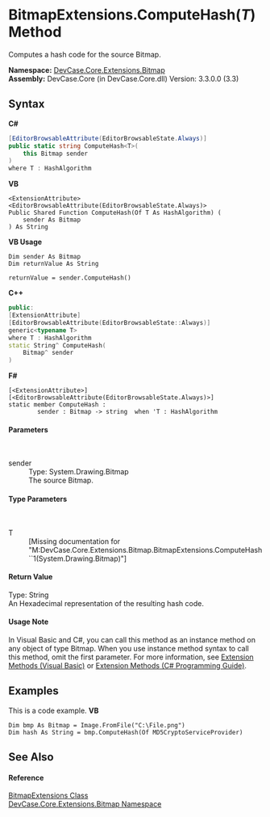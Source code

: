 # BitmapExtensions.ComputeHash(*T*) Method 
 

Computes a hash code for the source Bitmap.

**Namespace:**&nbsp;<a href="N_DevCase_Core_Extensions_Bitmap">DevCase.Core.Extensions.Bitmap</a><br />**Assembly:**&nbsp;DevCase.Core (in DevCase.Core.dll) Version: 3.3.0.0 (3.3)

## Syntax

**C#**<br />
``` C#
[EditorBrowsableAttribute(EditorBrowsableState.Always)]
public static string ComputeHash<T>(
	this Bitmap sender
)
where T : HashAlgorithm

```

**VB**<br />
``` VB
<ExtensionAttribute>
<EditorBrowsableAttribute(EditorBrowsableState.Always)>
Public Shared Function ComputeHash(Of T As HashAlgorithm) ( 
	sender As Bitmap
) As String
```

**VB Usage**<br />
``` VB Usage
Dim sender As Bitmap
Dim returnValue As String

returnValue = sender.ComputeHash()
```

**C++**<br />
``` C++
public:
[ExtensionAttribute]
[EditorBrowsableAttribute(EditorBrowsableState::Always)]
generic<typename T>
where T : HashAlgorithm
static String^ ComputeHash(
	Bitmap^ sender
)
```

**F#**<br />
``` F#
[<ExtensionAttribute>]
[<EditorBrowsableAttribute(EditorBrowsableState.Always)>]
static member ComputeHash : 
        sender : Bitmap -> string  when 'T : HashAlgorithm

```


#### Parameters
&nbsp;<dl><dt>sender</dt><dd>Type: System.Drawing.Bitmap<br />The source Bitmap.</dd></dl>

#### Type Parameters
&nbsp;<dl><dt>T</dt><dd>\[Missing <typeparam name="T"/> documentation for "M:DevCase.Core.Extensions.Bitmap.BitmapExtensions.ComputeHash``1(System.Drawing.Bitmap)"\]</dd></dl>

#### Return Value
Type: String<br />An Hexadecimal representation of the resulting hash code.

#### Usage Note
In Visual Basic and C#, you can call this method as an instance method on any object of type Bitmap. When you use instance method syntax to call this method, omit the first parameter. For more information, see <a href="https://docs.microsoft.com/dotnet/visual-basic/programming-guide/language-features/procedures/extension-methods">Extension Methods (Visual Basic)</a> or <a href="https://docs.microsoft.com/dotnet/csharp/programming-guide/classes-and-structs/extension-methods">Extension Methods (C# Programming Guide)</a>.

## Examples
This is a code example. 
**VB**<br />
``` VB
Dim bmp As Bitmap = Image.FromFile("C:\File.png")
Dim hash As String = bmp.ComputeHash(Of MD5CryptoServiceProvider)
```


## See Also


#### Reference
<a href="T_DevCase_Core_Extensions_Bitmap_BitmapExtensions">BitmapExtensions Class</a><br /><a href="N_DevCase_Core_Extensions_Bitmap">DevCase.Core.Extensions.Bitmap Namespace</a><br />